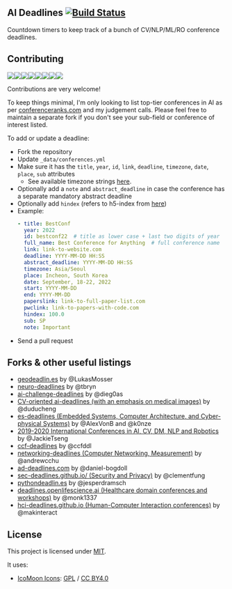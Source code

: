 ## AI Deadlines [![Build Status](https://travis-ci.com/abhshkdz/ai-deadlines.svg?branch=gh-pages)](https://travis-ci.com/abhshkdz/ai-deadlines)

Countdown timers to keep track of a bunch of CV/NLP/ML/RO conference deadlines.

## Contributing

[![](https://sourcerer.io/fame/abhshkdz/abhshkdz/ai-deadlines/images/0)](https://sourcerer.io/fame/abhshkdz/abhshkdz/ai-deadlines/links/0)[![](https://sourcerer.io/fame/abhshkdz/abhshkdz/ai-deadlines/images/1)](https://sourcerer.io/fame/abhshkdz/abhshkdz/ai-deadlines/links/1)[![](https://sourcerer.io/fame/abhshkdz/abhshkdz/ai-deadlines/images/2)](https://sourcerer.io/fame/abhshkdz/abhshkdz/ai-deadlines/links/2)[![](https://sourcerer.io/fame/abhshkdz/abhshkdz/ai-deadlines/images/3)](https://sourcerer.io/fame/abhshkdz/abhshkdz/ai-deadlines/links/3)[![](https://sourcerer.io/fame/abhshkdz/abhshkdz/ai-deadlines/images/4)](https://sourcerer.io/fame/abhshkdz/abhshkdz/ai-deadlines/links/4)[![](https://sourcerer.io/fame/abhshkdz/abhshkdz/ai-deadlines/images/5)](https://sourcerer.io/fame/abhshkdz/abhshkdz/ai-deadlines/links/5)[![](https://sourcerer.io/fame/abhshkdz/abhshkdz/ai-deadlines/images/6)](https://sourcerer.io/fame/abhshkdz/abhshkdz/ai-deadlines/links/6)[![](https://sourcerer.io/fame/abhshkdz/abhshkdz/ai-deadlines/images/7)](https://sourcerer.io/fame/abhshkdz/abhshkdz/ai-deadlines/links/7)

Contributions are very welcome!

To keep things minimal, I'm only looking to list top-tier conferences in AI as per [conferenceranks.com][6] and my judgement calls. Please feel free to maintain a separate fork if you don't see your sub-field or conference of interest listed.

To add or update a deadline:
- Fork the repository
- Update `_data/conferences.yml`
- Make sure it has the `title`, `year`, `id`, `link`, `deadline`, `timezone`, `date`, `place`, `sub` attributes
    + See available timezone strings [here](https://momentjs.com/timezone/).
- Optionally add a `note` and `abstract_deadline` in case the conference has a separate mandatory abstract deadline
- Optionally add `hindex` (refers to h5-index from [here](https://scholar.google.com/citations?view_op=top_venues&vq=eng))
- Example:
    ```yaml
    - title: BestConf
      year: 2022
      id: bestconf22  # title as lower case + last two digits of year
      full_name: Best Conference for Anything  # full conference name
      link: link-to-website.com
      deadline: YYYY-MM-DD HH:SS
      abstract_deadline: YYYY-MM-DD HH:SS
      timezone: Asia/Seoul
      place: Incheon, South Korea
      date: September, 18-22, 2022
      start: YYYY-MM-DD
      end: YYYY-MM-DD
      paperslink: link-to-full-paper-list.com
      pwclink: link-to-papers-with-code.com
      hindex: 100.0
      sub: SP
      note: Important
    ```
- Send a pull request

## Forks & other useful listings

- [geodeadlin.es][3] by @LukasMosser
- [neuro-deadlines][4] by @tbryn
- [ai-challenge-deadlines][5] by @dieg0as
- [CV-oriented ai-deadlines (with an emphasis on medical images)][8] by @duducheng
- [es-deadlines (Embedded Systems, Computer Architecture, and Cyber-physical Systems)][9] by @AlexVonB and @k0nze
- [2019-2020 International Conferences in AI, CV, DM, NLP and Robotics][10] by @JackieTseng
- [ccf-deadlines][11] by @ccfddl
- [networking-deadlines (Computer Networking, Measurement)][12] by @andrewcchu
- [ad-deadlines.com][13] by @daniel-bogdoll
- [sec-deadlines.github.io/ (Security and Privacy)][14] by @clementfung
- [pythondeadlin.es][15] by @jesperdramsch
- [deadlines.openlifescience.ai (Healthcare domain conferences and workshops)][16] by @monk1337
- [hci-deadlines.github.io (Human-Computer Interaction conferences)][17] by @makinteract

## License

This project is licensed under [MIT][1].

It uses:

- [IcoMoon Icons](https://icomoon.io/#icons-icomoon): [GPL](http://www.gnu.org/licenses/gpl.html) / [CC BY4.0](http://creativecommons.org/licenses/by/4.0/)

[1]: https://abhshkdz.mit-license.org/
[2]: http://aideadlin.es/
[3]: https://github.com/LukasMosser/geo-deadlines
[4]: https://github.com/tbryn/neuro-deadlines
[5]: https://github.com/dieg0as/ai-challenge-deadlines
[6]: http://www.conferenceranks.com/#
[8]: https://m3dv.github.io/ai-deadlines/
[9]: https://ekut-es.github.io/es-deadlines/
[10]: https://jackietseng.github.io/conference_call_for_paper/conferences.html
[11]: https://ccfddl.github.io/
[12]: https://noise-lab.net/networking-deadlines/
[13]: https://ad-deadlines.com/
[14]: https://sec-deadlines.github.io/
[15]: https://pythondeadlin.es/
[16]: https://deadlines.openlifescience.ai/
[17]: https://hci-deadlines.github.io/
